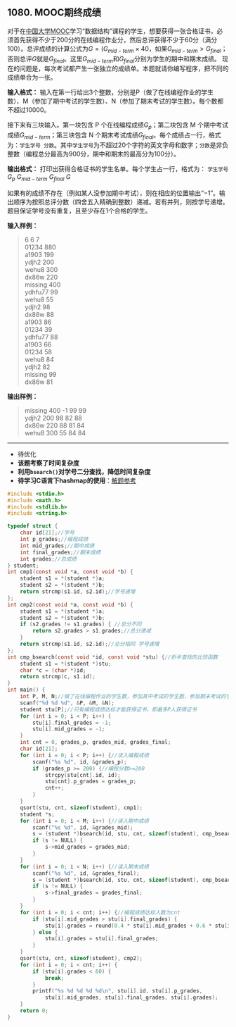 ﻿## 1080. MOOC期终成绩
对于在[中国大学MOOC](http://www.icourse163.org/)学习“数据结构”课程的学生，想要获得一张合格证书，必须首先获得不少于200分的在线编程作业分，然后总评获得不少于60分（满分100）。总评成绩的计算公式为$G=(G_{mid−term}×40%+G_{final}×60%)$，如果$G_{mid−term}>G_{​final}$；否则总评$G$就是$G_{​final}$。这里$G_{​mid−term}$和$G_{final}$分别为学生的期中和期末成绩。
现在的问题是，每次考试都产生一张独立的成绩单。本题就请你编写程序，把不同的成绩单合为一张。

**输入格式：**
输入在第一行给出3个整数，分别是P（做了在线编程作业的学生数）、M（参加了期中考试的学生数）、N（参加了期末考试的学生数）。每个数都不超过10000。

接下来有三块输入。第一块包含 P 个在线编程成绩$G_p$；第二块包含 M 个期中考试成绩$G_{mid−term}$；第三块包含 N 个期末考试成绩$G_{final}$。每个成绩占一行，格式为：`学生学号 分数`。其中`学生学号`为不超过20个字符的英文字母和数字；`分数`是非负整数（编程总分最高为900分，期中和期末的最高分为100分）。

**输出格式：**
打印出获得合格证书的学生名单。每个学生占一行，格式为：
`学生学号` $G_p$ $G_{mid−term}$ $G_{final}$ $G$

如果有的成绩不存在（例如某人没参加期中考试），则在相应的位置输出“−1”。输出顺序为按照总评分数（四舍五入精确到整数）递减。若有并列，则按学号递增。题目保证学号没有重复，且至少存在1个合格的学生。

**输入样例：**
>6 6 7  
01234 880  
a1903 199  
ydjh2 200  
wehu8 300  
dx86w 220  
missing 400  
ydhfu77 99  
wehu8 55  
ydjh2 98  
dx86w 88  
a1903 86  
01234 39  
ydhfu77 88  
a1903 66  
01234 58  
wehu8 84  
ydjh2 82  
missing 99  
dx86w 81  

**输出样例：**
>missing 400 -1 99 99  
ydjh2 200 98 82 88  
dx86w 220 88 81 84  
wehu8 300 55 84 84  

---
- 待优化
- **该题考察了时间复杂度**
- **利用`bsearch()`对学号二分查找，降低时间复杂度**
- **待学习C语言下hashmap的使用**：[解题参考](https://blog.csdn.net/futangxiang4793/article/details/79377683)

```c
#include <stdio.h>
#include <math.h>
#include <stdlib.h>
#include <string.h>

typedef struct {
	char id[21];//学号
	int p_grades;//编程成绩
	int mid_grades;//期中成绩 
	int final_grades;//期末成绩 
	int grades;//总成绩 
} student;
int cmp1(const void *a, const void *b) {
	student s1 = *(student *)a;
	student s2 = *(student *)b;
	return strcmp(s1.id, s2.id);//学号递增 
};
int cmp2(const void *a, const void *b) {
	student s1 = *(student *)a;
	student s2 = *(student *)b;
	if (s2.grades != s1.grades) { //总分不同 
		return s2.grades > s1.grades;//总分递减 
	} 
	return strcmp(s1.id, s2.id);//总分相同 学号递增 
};
int cmp_bsearch(const void *id, const void *stu) {//折半查找的比较函数 
	student s1 = *(student *)stu;
	char *c = (char *)id;
	return strcmp(c, s1.id);
}
int main() {
	int P, M, N;//做了在线编程作业的学生数，参加其中考试的学生数，参加期末考试的学生数 
	scanf("%d %d %d", &P, &M, &N);
	student stu[P];//只有编程成绩达标才能获得证书，即最多P人获得证书 
	for (int i = 0; i < P; i++) {
		stu[i].final_grades = -1;
		stu[i].mid_grades = -1;
	}
	int cnt = 0, grades_p, grades_mid, grades_final; 
	char id[21];
	for (int i = 0; i < P; i++) {//读入编程成绩
		scanf("%s %d", id, &grades_p);
		if (grades_p >= 200) {//编程分数>=200 
			strcpy(stu[cnt].id, id);
			stu[cnt].p_grades = grades_p;
			cnt++;
		}
	}
	qsort(stu, cnt, sizeof(student), cmp1);
	student *s;
	for (int i = 0; i < M; i++) {//读入期中成绩 
		scanf("%s %d", id, &grades_mid);
		s = (student *)bsearch(id, stu, cnt, sizeof(student), cmp_bsearch);//折半查找 
		if (s != NULL) {
			s->mid_grades = grades_mid;
		}
	}
	for (int i = 0; i < N; i++) {//读入期末成绩 
		scanf("%s %d", id, &grades_final);
		s = (student *)bsearch(id, stu, cnt, sizeof(student), cmp_bsearch);//折半查找 
		if (s != NULL) {
			s->final_grades = grades_final;
		}
	}
	for (int i = 0; i < cnt; i++) {//编程成绩达标人数为cnt 
		if (stu[i].mid_grades > stu[i].final_grades) {
			stu[i].grades = round(0.4 * stu[i].mid_grades + 0.6 * stu[i].final_grades);//四舍五入 
		} else {
			stu[i].grades = stu[i].final_grades;
		}
	} 
	qsort(stu, cnt, sizeof(student), cmp2);
	for (int i = 0; i < cnt; i++) {
		if (stu[i].grades < 60) {
			break;
		}
		printf("%s %d %d %d %d\n", stu[i].id, stu[i].p_grades, 
			stu[i].mid_grades, stu[i].final_grades, stu[i].grades);
	}
	return 0;
}
```